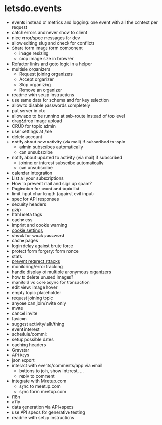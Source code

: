 # letsdo.events

- events instead of metrics and logging: one event with all the context per request
- catch errors and never show to client
- nice error/spec messages for dev
- allow editing slug and check for conflicts
- Share form image form component
  - image resizing
  - crop image size in browser
- Refactor links and goto logic in a helper
- multiple organizers
  - Request joining organizers
  - Accept organizer
  - Stop organizing
  - Remove an organizer
- readme with setup instructions
- use same data for schema and for key selection
- allow to disable passwords completely
- put server in ctx
- allow app to be running at sub-route instead of top level
- drag&drop image upload
- CRUD for topic admin
- user settings at /me
- delete account
- notify about new activity (via mail) if subscribed to topic
  - admin subscribes automatically
  - can unsubscribe
- notify about updated to activity (via mail) if subscribed
  - joining or interest subscribe automatically
  - can unsubscribe
- calendar integration
- List all your subscriptions
- How to prevent mail and sign up spam?
- Pagination for event and topic list
- limit input char length (against evil input)
- spec for API responses
- security headers
- gzip
- html meta tags
- cache css
- imprint and cookie warning
- [cookie settings](https://github.com/ring-clojure/ring/wiki/Cookies)
- check for weak password
- cache pages
- login delay against brute force
- protect form forgery: form nonce
- stats
- [prevent redirect attacks](https://rundis.github.io/blog/2015/buddy_auth_part2.html)
- monitoring/error tracking
- handle display of multiple anonymous organizers
- how to delete unused images?
- manifold vs core.async for transaction
- edit view: image hover
- empty topic placeholder
- request joining topic
- anyone can join/invite only
- invite
- cancel invite
- favicon
- suggest activity/talk/thing
- event interest
- schedule/commit
- setup possible dates
- caching headers
- Gravatar
- API keys
- json export
- interact with events/comments/app via email
  - buttons to join, show interest, ...
  - reply to comment
- integrate with Meetup.com
  - sync to meetup.com
  - sync form meetup.com
- i18n
- a11y
- data generation via API+specs
- use API specs for generative testing
- readme with setup instructions
